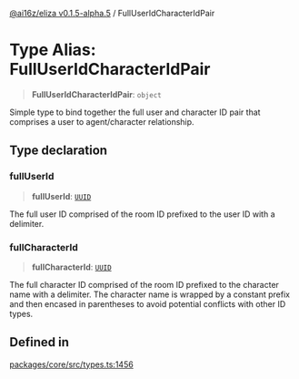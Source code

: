 [@ai16z/eliza v0.1.5-alpha.5](../index.md) / FullUserIdCharacterIdPair

# Type Alias: FullUserIdCharacterIdPair

> **FullUserIdCharacterIdPair**: `object`

Simple type to bind together the full user and character ID pair
 that comprises a user to agent/character relationship.

## Type declaration

### fullUserId

> **fullUserId**: [`UUID`](UUID.md)

The full user ID comprised of the room ID prefixed to the
 user ID with a delimiter.

### fullCharacterId

> **fullCharacterId**: [`UUID`](UUID.md)

The full character ID comprised of the room ID prefixed to the
 character name with a delimiter.  The character name is wrapped
 by a constant prefix and then encased in parentheses to avoid
 potential conflicts with other ID types.

## Defined in

[packages/core/src/types.ts:1456](https://github.com/roschler/eliza/blob/main/packages/core/src/types.ts#L1456)
